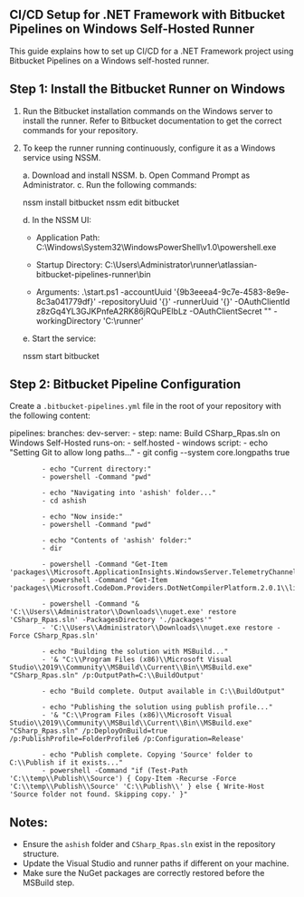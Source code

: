 CI/CD Setup for .NET Framework with Bitbucket Pipelines on Windows Self-Hosted Runner
--------------------------------------------------------------------------------------

This guide explains how to set up CI/CD for a .NET Framework project using Bitbucket Pipelines
on a Windows self-hosted runner.

Step 1: Install the Bitbucket Runner on Windows
-----------------------------------------------

1. Run the Bitbucket installation commands on the Windows server to install the runner.
   Refer to Bitbucket documentation to get the correct commands for your repository.

2. To keep the runner running continuously, configure it as a Windows service using NSSM.

   a. Download and install NSSM.
   b. Open Command Prompt as Administrator.
   c. Run the following commands:

      nssm install bitbucket
      nssm edit bitbucket

   d. In the NSSM UI:
      - Application Path:
        C:\Windows\System32\WindowsPowerShell\v1.0\powershell.exe

      - Startup Directory:
        C:\Users\Administrator\runner\atlassian-bitbucket-pipelines-runner\bin

      - Arguments:
        .\start.ps1 -accountUuid '{9b3eeea4-9c7e-4583-8e9e-8c3a041779df}' -repositoryUuid '{}' -runnerUuid '{}' -OAuthClientId z8zGq4YL3GJKPnfeA2RK86jRQuPEIbLz -OAuthClientSecret "" -workingDirectory 'C:\runner'

   e. Start the service:

      nssm start bitbucket


Step 2: Bitbucket Pipeline Configuration
----------------------------------------

Create a `.bitbucket-pipelines.yml` file in the root of your repository with the following content:



pipelines:
  branches:
    dev-server:
      - step:
          name: Build CSharp_Rpas.sln on Windows Self-Hosted
          runs-on:
            - self.hosted
            - windows
          script:
            - echo "Setting Git to allow long paths..."
            - git config --system core.longpaths true

            - echo "Current directory:"
            - powershell -Command "pwd"

            - echo "Navigating into 'ashish' folder..."
            - cd ashish

            - echo "Now inside:"
            - powershell -Command "pwd"

            - echo "Contents of 'ashish' folder:"
            - dir

            - powershell -Command "Get-Item 'packages\\Microsoft.ApplicationInsights.WindowsServer.TelemetryChannel.2.8.1\\lib\\net45\\Microsoft.AI.ServerTelemetryChannel.dll'"
            - powershell -Command "Get-Item 'packages\\Microsoft.CodeDom.Providers.DotNetCompilerPlatform.2.0.1\\lib\\net45\\Microsoft.CodeDom.Providers.DotNetCompilerPlatform.dll'"

            - powershell -Command "& 'C:\\Users\\Administrator\\Downloads\\nuget.exe' restore 'CSharp_Rpas.sln' -PackagesDirectory './packages'"
            - 'C:\\Users\\Administrator\\Downloads\\nuget.exe restore -Force CSharp_Rpas.sln'

            - echo "Building the solution with MSBuild..."
            - '& "C:\\Program Files (x86)\\Microsoft Visual Studio\\2019\\Community\\MSBuild\\Current\\Bin\\MSBuild.exe" "CSharp_Rpas.sln" /p:OutputPath=C:\\BuildOutput'

            - echo "Build complete. Output available in C:\\BuildOutput"

            - echo "Publishing the solution using publish profile..."
            - '& "C:\\Program Files (x86)\\Microsoft Visual Studio\\2019\\Community\\MSBuild\\Current\\Bin\\MSBuild.exe" "CSharp_Rpas.sln" /p:DeployOnBuild=true /p:PublishProfile=FolderProfile6 /p:Configuration=Release'

            - echo "Publish complete. Copying 'Source' folder to C:\\Publish if it exists..."
            - powershell -Command "if (Test-Path 'C:\\temp\\Publish\\Source') { Copy-Item -Recurse -Force 'C:\\temp\\Publish\\Source' 'C:\\Publish\\' } else { Write-Host 'Source folder not found. Skipping copy.' }"


Notes:
------

- Ensure the `ashish` folder and `CSharp_Rpas.sln` exist in the repository structure.
- Update the Visual Studio and runner paths if different on your machine.
- Make sure the NuGet packages are correctly restored before the MSBuild step.

